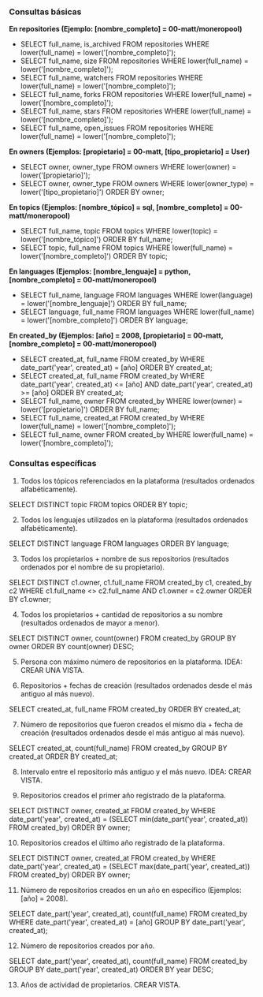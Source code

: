 ### Consultas básicas

**En repositories (Ejemplo: [nombre_completo] = 00-matt/moneropool)**

- SELECT full_name, is_archived FROM repositories WHERE lower(full_name) = lower('[nombre_completo]');
- SELECT full_name, size FROM repositories WHERE lower(full_name) = lower('[nombre_completo]');
- SELECT full_name, watchers FROM repositories WHERE lower(full_name) = lower('[nombre_completo]');
- SELECT full_name, forks FROM repositories WHERE lower(full_name) = lower('[nombre_completo]');
- SELECT full_name, stars FROM repositories WHERE lower(full_name) = lower('[nombre_completo]');
- SELECT full_name, open_issues FROM repositories WHERE lower(full_name) = lower('[nombre_completo]');

**En owners (Ejemplos: [propietario] = 00-matt, [tipo_propietario] = User)**

- SELECT owner, owner_type FROM owners WHERE lower(owner) = lower('[propietario]');
- SELECT owner, owner_type FROM owners WHERE lower(owner_type) = lower('[tipo_propietario]') ORDER BY owner;

**En topics (Ejemplos: [nombre_tópico] = sql, [nombre_completo] = 00-matt/moneropool)**

- SELECT full_name, topic FROM topics WHERE lower(topic) = lower('[nombre_tópico]') ORDER BY full_name;
- SELECT topic, full_name FROM topics WHERE lower(full_name) = lower('[nombre_completo]') ORDER BY topic;

**En languages (Ejemplos: [nombre_lenguaje] = python, [nombre_completo] = 00-matt/moneropool)**

- SELECT full_name, language FROM languages WHERE lower(language) = lower('[nombre_lenguaje]') ORDER BY full_name;
- SELECT language, full_name FROM languages WHERE lower(full_name) = lower('[nombre_completo]') ORDER BY language;

**En created_by (Ejemplos: [año] = 2008, [propietario] = 00-matt, [nombre_completo] = 00-matt/moneropool)**

- SELECT created_at, full_name FROM created_by WHERE date_part('year', created_at) = [año] ORDER BY created_at;
- SELECT created_at, full_name FROM created_by WHERE date_part('year', created_at) <= [año] AND date_part('year', created_at) >= [año] ORDER BY created_at;
- SELECT full_name, owner FROM created_by WHERE lower(owner) = lower('[propietario]') ORDER BY full_name;
- SELECT full_name, created_at FROM created_by WHERE lower(full_name) = lower('[nombre_completo]');
- SELECT full_name, owner FROM created_by WHERE lower(full_name) = lower('[nombre_completo]');

### Consultas específicas

1) Todos los tópicos referenciados en la plataforma (resultados ordenados alfabéticamente).

SELECT DISTINCT topic FROM topics ORDER BY topic;

2) Todos los lenguajes utilizados en la plataforma (resultados ordenados alfabéticamente).

SELECT DISTINCT language FROM languages ORDER BY language;

3) Todos los propietarios + nombre de sus repositorios (resultados ordenados por el nombre de su propietario).

SELECT DISTINCT c1.owner, c1.full_name FROM created_by c1, created_by c2 WHERE c1.full_name <> c2.full_name AND c1.owner = c2.owner ORDER BY c1.owner;

4) Todos los propietarios + cantidad de repositorios a su nombre (resultados ordenados de mayor a menor).

SELECT DISTINCT owner, count(owner) FROM created_by GROUP BY owner ORDER BY count(owner) DESC;

5) Persona con máximo número de repositorios en la plataforma. IDEA: CREAR UNA VISTA.

6) Repositorios + fechas de creación (resultados ordenados desde el más antiguo al más nuevo).

SELECT created_at, full_name FROM created_by ORDER BY created_at;

7) Número de repositorios que fueron creados el mismo día + fecha de creación (resultados ordenados desde el más antiguo al más nuevo).

SELECT created_at, count(full_name) FROM created_by GROUP BY created_at ORDER BY created_at;

8) Intervalo entre el repositorio más antiguo y el más nuevo. IDEA: CREAR VISTA.

9) Repositorios creados el primer año registrado de la plataforma.

SELECT DISTINCT owner, created_at FROM created_by WHERE date_part('year', created_at) = (SELECT min(date_part('year', created_at)) FROM created_by) ORDER BY owner;

10) Repositorios creados el último año registrado de la plataforma.

SELECT DISTINCT owner, created_at FROM created_by WHERE date_part('year', created_at) = (SELECT max(date_part('year', created_at)) FROM created_by) ORDER BY owner;

11) Número de repositorios creados en un año en específico (Ejemplos: [año] = 2008).

SELECT date_part('year', created_at), count(full_name) FROM created_by WHERE date_part('year', created_at) = [año] GROUP BY date_part('year', created_at);

12) Número de repositorios creados por año.

SELECT date_part('year', created_at), count(full_name) FROM created_by GROUP BY date_part('year', created_at) ORDER BY year DESC;

13) Años de actividad de propietarios. CREAR VISTA.
